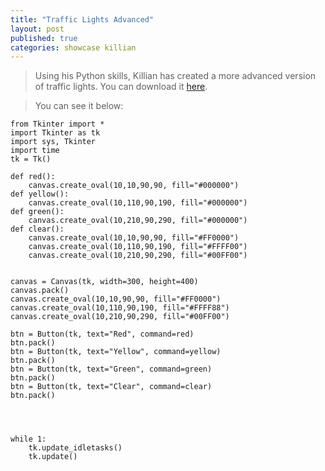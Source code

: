 ```yaml
---
title: "Traffic Lights Advanced"
layout: post
published: true
categories: showcase killian
---
```


> Using his Python skills, Killian has created a more advanced version of traffic lights.
> You can download it [here](/files/showcase/Killian/traffic-lights-advanced.py).

> You can see it below:

	from Tkinter import *
	import Tkinter as tk
	import sys, Tkinter
	import time
	tk = Tk()

	def red():
		canvas.create_oval(10,10,90,90, fill="#000000")
	def yellow():
		canvas.create_oval(10,110,90,190, fill="#000000")
	def green():
		canvas.create_oval(10,210,90,290, fill="#000000")
	def clear():
		canvas.create_oval(10,10,90,90, fill="#FF0000")
		canvas.create_oval(10,110,90,190, fill="#FFFF00")
		canvas.create_oval(10,210,90,290, fill="#00FF00")


	canvas = Canvas(tk, width=300, height=400)
	canvas.pack()
	canvas.create_oval(10,10,90,90, fill="#FF0000")
	canvas.create_oval(10,110,90,190, fill="#FFFF88")
	canvas.create_oval(10,210,90,290, fill="#00FF00")

	btn = Button(tk, text="Red", command=red)
	btn.pack()
	btn = Button(tk, text="Yellow", command=yellow)
	btn.pack()
	btn = Button(tk, text="Green", command=green)
	btn.pack()
	btn = Button(tk, text="Clear", command=clear)
	btn.pack()




	while 1:
		tk.update_idletasks()
		tk.update()